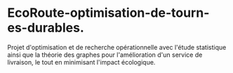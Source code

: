 # EcoRoute-optimisation-de-tourn-es-durables.
Projet d'optimisation et de recherche opérationnelle avec l'étude statistique ainsi que la théorie des graphes pour l'amélioration d'un service de livraison, le tout en minimisant l'impact écologique.
